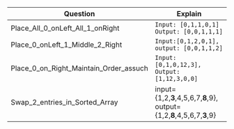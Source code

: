 |Question|Explain|
|---|---|
|Place_All_0_onLeft_All_1_onRight | `Input: [0,1,1,0,1] Output: [0,0,1,1,1]` |
|Place_0_onLeft_1_Middle_2_Right | `Input:[0,1,2,0,1], output: [0,0,1,1,2]` |
|Place_0_on_Right_Maintain_Order_assuch | `Input: [0,1,0,12,3], Output: [1,12,3,0,0]`|
|Swap_2_entries_in_Sorted_Array|input={1,2,**3**,4,5,6,7,**8**,9}, output={1,2,**8**,4,5,6,7,**3**,9}|
